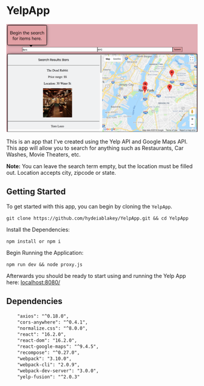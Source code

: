 YelpApp
=======

![alt text](https://github.com/hydeiablakey/YelpApp/blob/test-branch/img/yelpDemo.png)

This is an app that I've created using the Yelp API and Google Maps API. This app will allow you to search for
anything such as Restaurants, Car Washes, Movie Theaters, etc.

**Note:** You can leave the search term empty, but the location must be filled out. Location accepts city, zipcode
or state. 

Getting Started
-----
To get started with this app, you can begin by cloning the `YelpApp`.
```
git clone https://github.com/hydeiablakey/YelpApp.git && cd YelpApp
```
Install the Dependencies:
```
npm install or npm i
```
Begin Running the Application:
```
npm run dev && node proxy.js 
```

Afterwards you should be ready to start using and running the Yelp App here: [localhost:8080/](http://localhost:8080/)

Dependencies 
-----
```
    "axios": "^0.18.0",
    "cors-anywhere": "^0.4.1",
    "normalize.css": "^8.0.0",
    "react": "16.2.0",
    "react-dom": "16.2.0",
    "react-google-maps": "^9.4.5",
    "recompose": "^0.27.0",
    "webpack": "3.10.0",
    "webpack-cli": "2.0.9",
    "webpack-dev-server": "3.0.0",
    "yelp-fusion": "^2.0.3"

```

